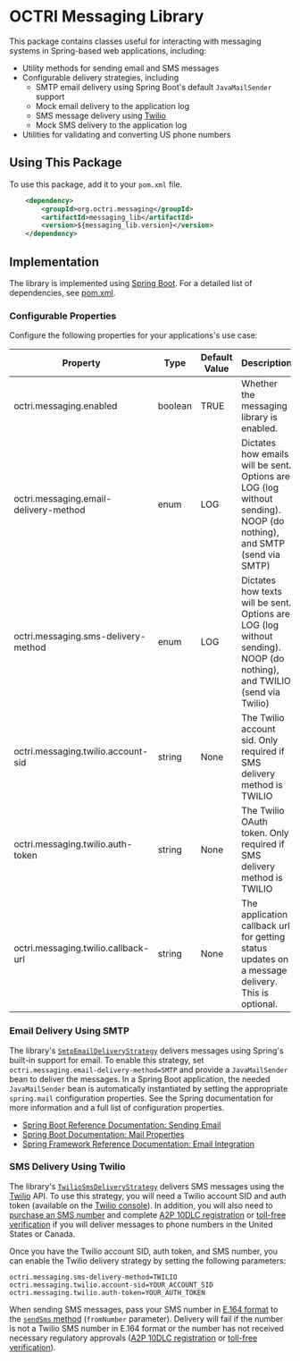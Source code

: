 # OCTRI Messaging Library

This package contains classes useful for interacting with messaging systems in Spring-based web applications, including:

* Utility methods for sending email and SMS messages
* Configurable delivery strategies, including
  * SMTP email delivery using Spring Boot's default `JavaMailSender` support
  * Mock email delivery to the application log
  * SMS message delivery using [Twilio](https://www.twilio.com/en-us)
  * Mock SMS delivery to the application log
* Utilities for validating and converting US phone numbers

## Using This Package

To use this package, add it to your `pom.xml` file.

```xml
	<dependency>
		<groupId>org.octri.messaging</groupId>
		<artifactId>messaging_lib</artifactId>
		<version>${messaging_lib.version}</version>
	</dependency>
```

## Implementation

The library is implemented using [Spring Boot](https://spring.io/projects/spring-boot). For a detailed list of dependencies, see [pom.xml](./pom.xml).

### Configurable Properties

Configure the following properties for your applications's use case:

| Property | Type | Default Value | Description |
|---|---|---|---|
|octri.messaging.enabled|boolean|TRUE|Whether the messaging library is enabled.|
|octri.messaging.email-delivery-method|enum|LOG|Dictates how emails will be sent. Options are LOG (log without sending). NOOP (do nothing), and SMTP (send via SMTP)|
|octri.messaging.sms-delivery-method|enum|LOG|Dictates how texts will be sent. Options are LOG (log without sending). NOOP (do nothing), and TWILIO (send via Twilio)|
|octri.messaging.twilio.account-sid|string|None|The Twilio account sid. Only required if SMS delivery method is TWILIO|
|octri.messaging.twilio.auth-token|string|None|The Twilio OAuth token. Only required if SMS delivery method is TWILIO|
|octri.messaging.twilio.callback-url|string|None|The application callback url for getting status updates on a message delivery. This is optional.|

### Email Delivery Using SMTP

The library's [`SmtpEmailDeliveryStrategy`](./src/main/java/org/octri/messaging/email/SmtpEmailDeliveryStrategy.java) delivers messages using Spring's built-in support for email. To enable this strategy, set `octri.messaging.email-delivery-method=SMTP` and provide a `JavaMailSender` bean to deliver the messages. In a Spring Boot application, the needed `JavaMailSender` bean is automatically instantiated by setting the appropriate `spring.mail` configuration properties. See the Spring documentation for more information and a full list of configuration properties.

* [Spring Boot Reference Documentation: Sending Email](https://docs.spring.io/spring-boot/reference/io/email.html)
* [Spring Boot Documentation: Mail Properties](https://docs.spring.io/spring-boot/appendix/application-properties/index.html#appendix.application-properties.mail)
* [Spring Framework Reference Documentation: Email Integration](https://docs.spring.io/spring-framework/reference/integration/email.html)

### SMS Delivery Using Twilio

The library's [`TwilioSmsDeliveryStrategy`](./src/main/java/org/octri/messaging/sms/TwilioSmsDeliveryStrategy.java) delivers SMS messages using the [Twilio](https://www.twilio.com/en-us) API. To use this strategy, you will need a Twilio account SID and auth token (available on the [Twilio console](https://twilio.com/console)). In addition, you will also need to [purchase an SMS number](https://www.twilio.com/console/phone-numbers/search) and complete [A2P 10DLC registration] or [toll-free verification] if you will deliver messages to phone numbers in the United States or Canada.

Once you have the Twilio account SID, auth token, and SMS number, you can enable the Twilio delivery strategy by setting the following parameters:

```properties
octri.messaging.sms-delivery-method=TWILIO
octri.messaging.twilio.account-sid=YOUR_ACCOUNT_SID
octri.messaging.twilio.auth-token=YOUR_AUTH_TOKEN
```

When sending SMS messages, pass your SMS number in [E.164 format](https://en.wikipedia.org/wiki/E.164) to the [`sendSms` method](./src/main/java/org/octri/messaging/sms/SmsDeliveryStrategy.java) (`fromNumber` parameter). Delivery will fail if the number is not a Twilio SMS number in E.164 format or the number has not received necessary regulatory approvals ([A2P 10DLC registration] or [toll-free verification]).

[A2P 10DLC registration]: (https://help.twilio.com/articles/1260801864489-How-do-I-register-to-use-A2P-10DLC-messaging)
[toll-free verification]: (https://help.twilio.com/articles/5377174717595-Toll-Free-Message-Verification-for-US-Canada)